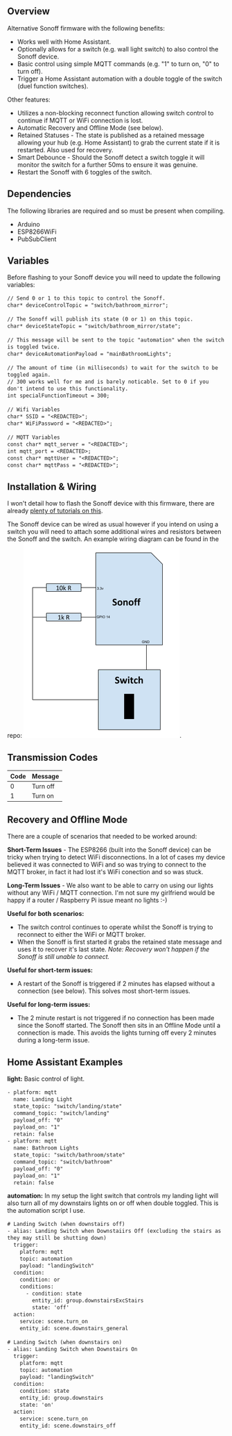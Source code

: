 ## Overview
Alternative Sonoff firmware with the following benefits:

* Works well with Home Assistant.
* Optionally allows for a switch (e.g. wall light switch) to also control the Sonoff device.
* Basic control using simple MQTT commands (e.g. "1" to turn on, "0" to turn off).
* Trigger a Home Assistant automation with a double toggle of the switch (duel function switches).

Other features:

* Utilizes a non-blocking reconnect function allowing switch control to continue if MQTT or WiFi connection is lost.
* Automatic Recovery and Offline Mode (see below).
* Retained Statuses - The state is published as a retained message allowing your hub (e.g. Home Assistant) to grab the current state if it is restarted. Also used for recovery.
* Smart Debounce - Should the Sonoff detect a switch toggle it will monitor the switch for a further 50ms to ensure it was genuine.
* Restart the Sonoff with 6 toggles of the switch.

## Dependencies
The following libraries are required and so must be present when compiling.

* Arduino
* ESP8266WiFi
* PubSubClient

## Variables
Before flashing to your Sonoff device you will need to update the following variables:

```
// Send 0 or 1 to this topic to control the Sonoff.
char* deviceControlTopic = "switch/bathroom_mirror"; 

// The Sonoff will publish its state (0 or 1) on this topic.
char* deviceStateTopic = "switch/bathroom_mirror/state"; 

// This message will be sent to the topic "automation" when the switch is toggled twice. 
char* deviceAutomationPayload = "mainBathroomLights";

// The amount of time (in milliseconds) to wait for the switch to be toggled again. 
// 300 works well for me and is barely noticable. Set to 0 if you don't intend to use this functionality.
int specialFunctionTimeout = 300; 

// Wifi Variables
char* SSID = "<REDACTED>";
char* WiFiPassword = "<REDACTED>";

// MQTT Variables
const char* mqtt_server = "<REDACTED>";
int mqtt_port = <REDACTED>;
const char* mqttUser = "<REDACTED>";
const char* mqttPass = "<REDACTED>";
```

## Installation & Wiring
I won't detail how to flash the Sonoff device with this firmware, there are already [plenty of tutorials on this](http://bfy.tw/DpfC).

The Sonoff device can be wired as usual however if you intend on using a switch you will need to attach some additional wires and resistors between the Sonoff and the switch. An example wiring diagram can be found in the repo: ![(WiringExample.png)](https://raw.githubusercontent.com/Dullage/SwitchedSonoff/master/WiringExample.png).


## Transmission Codes
| Code | Message |
|---|---|
| 0 | Turn off |
| 1 | Turn on |

## Recovery and Offline Mode
There are a couple of scenarios that needed to be worked around:

**Short-Term Issues** - The ESP8266 (built into the Sonoff device) can be tricky when trying to detect WiFi disconnections. In a lot of cases my device believed it was connected to WiFi and so was trying to connect to the MQTT broker, in fact it had lost it's WiFi conection and so was stuck. 

**Long-Term Issues** - We also want to be able to carry on using our lights without any WiFi / MQTT connection. I'm not sure my girlfriend would be happy if a router / Raspberry Pi issue meant no lights :-)


**Useful for both scenarios:**
* The switch control continues to operate whilst the Sonoff is trying to reconnect to either the WiFi or MQTT broker.
* When the Sonoff is first started it grabs the retained state message and uses it to recover it's last state. *Note: Recovery won't happen if the Sonoff is still unable to connect.*

**Useful for short-term issues:**
* A restart of the Sonoff is triggered if 2 minutes has elapsed without a connection (see below). This solves most short-term issues.

**Useful for long-term issues:**
* The 2 minute restart is not triggered if no connection has been made since the Sonoff started. The Sonoff then sits in an Offline Mode until a connection is made. This avoids the lights turning off every 2 minutes during a long-term issue.

## Home Assistant Examples
**light:**
Basic control of light.
```
- platform: mqtt
  name: Landing Light
  state_topic: "switch/landing/state"
  command_topic: "switch/landing"
  payload_off: "0"
  payload_on: "1"
  retain: false
- platform: mqtt
  name: Bathroom Lights
  state_topic: "switch/bathroom/state"
  command_topic: "switch/bathroom"
  payload_off: "0"
  payload_on: "1"
  retain: false
```

**automation:**
In my setup the light switch that controls my landing light will also turn all of my downstairs lights on or off when double toggled. This is the automation script I use.
```
# Landing Switch (when downstairs off)
- alias: Landing Switch when Downstaiirs Off (excluding the stairs as they may still be shutting down)
  trigger:
    platform: mqtt
    topic: automation
    payload: "landingSwitch"
  condition:
    condition: or
    conditions:
      - condition: state
        entity_id: group.downstairsExcStairs
        state: 'off'
  action:
    service: scene.turn_on
    entity_id: scene.downstairs_general
    
# Landing Switch (when downstairs on)
- alias: Landing Switch when Downstairs On
  trigger:
    platform: mqtt
    topic: automation
    payload: "landingSwitch"
  condition: 
    condition: state
    entity_id: group.downstairs
    state: 'on'
  action:
    service: scene.turn_on
    entity_id: scene.downstairs_off
```
